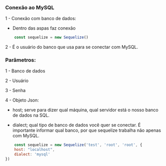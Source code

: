 ### Conexão ao MySQL

1 - Conexão com banco de dados:

* Dentro das aspas faz conexão

```js
    const sequelize = new Sequelize()
```

2 - É o usuário do banco que usa para se conectar com MySQL.

### Parâmetros:


1 - Banco de dados

2 - Usuário

3 - Senha

4 - Objeto Json:

* host; serve para dizer qual máquina, qual servidor está o nosso banco de dados na SQL.

* dialect; qual tipo de banco de dados você quer se conectar. É importante informar qual banco,  por que sequelize trabalha não apenas com MySQL. 

```js
    const sequelize = new Sequelize('test', 'root', 'root', {
    host: "localhost",
    dialect: 'mysql'
})
```

